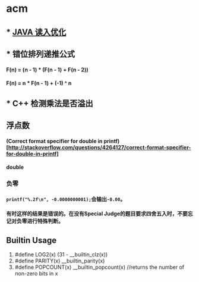 # acm


## * [JAVA 读入优化](http://www.tuicool.com/articles/VZ32a2i)


## * 错位排列递推公式
#### F(n) = (n - 1) * (F(n - 1) + F(n - 2))
#### F(n) = n * F(n - 1) + (-1) ^ n


## * C++ 检测乘法是否溢出


## 浮点数

#### (Correct format specifier for double in printf)[http://stackoverflow.com/questions/4264127/correct-format-specifier-for-double-in-printf]

#### double

### 负零
#### `printf("%.2f\n", -0.0000000001);`会输出`-0.00`。
#### 有时这样的结果是错误的。在没有Special Judge的题目要求四舍五入时，不要忘记对负零进行特殊判断。

## Builtin Usage

1. #define LOG2(x) (31 - __builtin_clz(x))
2. #define PARITY(x) __builtin_parity(x)
3. #define POPCOUNT(x) __builtin_popcount(x)  //returns the number of non-zero bits in x


